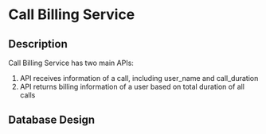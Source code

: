 # Call Billing Service

## Description
Call Billing Service has two main APIs:
1. API receives information of a call, including user_name and call_duration
2. API returns billing information of a user based on total duration of all calls

## Database Design
